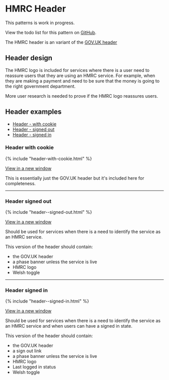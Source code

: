 # HMRC Header

<div class="alert alert--info">
  <p class="alert__message">This patterns is work in progress.</p>
  <p class="alert__message">View the todo list for this pattern on <a href="https://github.com/hmrc/design-language-documentation/issues/4">GitHub</a>.</p>
</div>

The HMRC header is an variant of the [GOV.UK header](https://www.gov.uk/service-manual/design/add-the-govuk-header-and-footer)

## Header design

The HMRC logo is included for services where there is a user need to reassure users that they are using an HMRC service.
For example, when they are making a payment and need to be sure that the money is going to the right government department.

More user research is needed to prove if the HMRC logo reassures users.

## Header examples

* [Header - with cookie](#header-with-cookie)
* [Header - signed out](#header-signed-out)
* [Header - signed in](#header-signed-in)

### Header with cookie

<div class="scale-wrapper">
  <div class="scale">
     {% include "header-with-cookie.html" %} 
  </div>
</div>

[View in a new window](blank/header.html)

This is essentially just the GOV.UK header but it's included here for completeness.

---

### Header signed out

<div class="scale-wrapper">
  <div class="scale">
    {% include "header--signed-out.html" %}
  </div>
</div>

[View in a new window](header--signed-out.html)

Should be used for services when there is a need to identify the service as an HMRC service.

This version of the header should contain:

* the GOV.UK header
* a phase banner unless the service is live
* HMRC logo
* Welsh toggle

---

### Header signed in

<div class="scale-wrapper">
  <div class="scale">
    {% include "header--signed-in.html" %}
  </div>
</div>

[View in a new window](header--signed-in.html)

Should be used for services when there is a need to identify the service as an HMRC service and when users can have a signed in state.

This version of the header should contain:

* the GOV.UK header
* a sign out link
* a phase banner unless the service is live
* HMRC logo
* Last logged in status
* Welsh toggle
